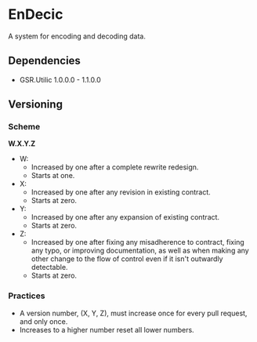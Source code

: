﻿# EnDecic

A system for encoding and decoding data.

## Dependencies

- GSR.Utilic 1.0.0.0 - 1.1.0.0

## Versioning

### Scheme

**W.X.Y.Z**

- W:
	- Increased by one after a complete rewrite redesign. 
	- Starts at one.
- X:
	- Increased by one after any revision in existing contract. 
	- Starts at zero.
- Y:
	- Increased by one after any expansion of existing contract. 
	- Starts at zero.
- Z:
	- Increased by one after fixing any misadherence to contract, fixing any typo, or improving documentation, as well as when making any other change to the flow of control even if it isn't outwardly detectable. 
	- Starts at zero.
	

### Practices
- A version number, (X, Y, Z), must increase once for every pull request, and only once.
- Increases to a higher number reset all lower numbers.